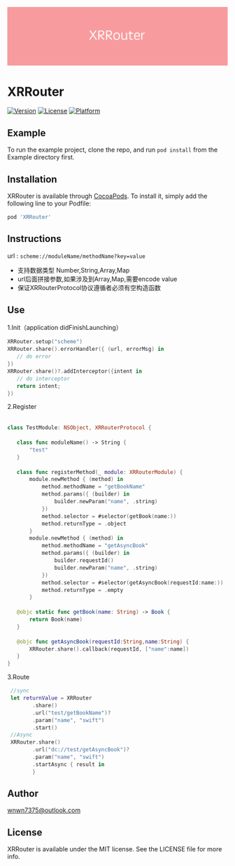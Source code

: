 ![](media/XRRouter.png)

# XRRouter

[![Version](https://img.shields.io/cocoapods/v/XRRouter.svg?style=flat)](https://cocoapods.org/pods/XRRouter)
[![License](https://img.shields.io/cocoapods/l/XRRouter.svg?style=flat)](https://cocoapods.org/pods/XRRouter)
[![Platform](https://img.shields.io/cocoapods/p/XRRouter.svg?style=flat)](https://cocoapods.org/pods/XRRouter)

## Example

To run the example project, clone the repo, and run `pod install` from the Example directory first.

## Installation

XRRouter is available through [CocoaPods](https://cocoapods.org). To install
it, simply add the following line to your Podfile:

```ruby
pod 'XRRouter'
```

## Instructions
url : `scheme://moduleName/methodName?key=value`
* 支持数据类型 Number,String,Array,Map
* url后面拼接参数,如果涉及到Array,Map,需要encode value
* 保证XRRouterProtocol协议遵循者必须有空构造函数

## Use
1.Init（application didFinishLaunching）
 ```swift
XRRouter.setup("scheme")
XRRouter.share().errorHandler({ (url, errorMsg) in
    // do error
})
XRRouter.share()?.addInterceptor({intent in
    // do interceptor
    return intent;
})
 ```
2.Register
 ```swift

class TestModule: NSObject, XRRouterProtocol {

    class func moduleName() -> String {
        "test"
    }

    class func registerMethod(_ module: XRRouterModule) {
        module.newMethod { (method) in
            method.methodName = "getBookName"
            method.params({ (builder) in
                builder.newParam("name", .string)
            })
            method.selector = #selector(getBook(name:))
            method.returnType = .object
        }
        module.newMethod { (method) in
            method.methodName = "getAsyncBook"
            method.params({ (builder) in
                builder.requestId()
                builder.newParam("name", .string)
            })
            method.selector = #selector(getAsyncBook(requestId:name:))
            method.returnType = .empty
        }

    @objc static func getBook(name: String) -> Book {
        return Book(name)
    }
    
    @objc func getAsyncBook(requestId:String,name:String) {
        XRRouter.share().callback(requestId, ["name":name])
    }
}
 ```
3.Route
 ```swift
  //sync
  let returnValue = XRRouter
         .share()
         .url("test/getBookName")?
         .param("name", "swift")
         .start()
  //Async
  XRRouter.share()
         .url("dc://test/getAsyncBook")?
         .param("name", "swift")
         .startAsync { result in
         }
 ```

## Author

wnwn7375@outlook.com

## License

XRRouter is available under the MIT license. See the LICENSE file for more info.
